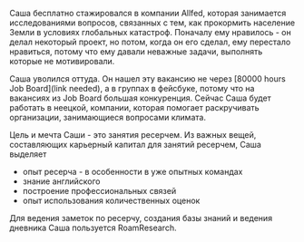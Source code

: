 Саша бесплатно стажировался в компании Allfed, которая занимается исследованиями вопросов, связанных с тем, как прокормить население Земли в условиях глобальных катастроф. Поначалу ему нравилось - он делал некоторый проект, но потом, когда он его сделал, ему перестало нравиться, потому что ему давали неважные задачи, выполнять которые не мотивировали.

Саша уволился оттуда. Он нашел эту вакансию не через [80000 hours Job Board](link needed), а в группах в фейсбуке, потому что на вакансиях из Job Board большая конкуренция. Сейчас Саша будет работать в неецкой, компании, которая помогает раскручивать организации, занимающиеся вопросами климата.

Цель и мечта Саши - это занятия ресерчем. Из важных вещей, составляющих карьерный капитал для занятий ресерчем, Саша выделяет
- опыт ресерча - в особенности в уже опытных командах
- знание английского
- построение профессиональных связей
- опыт использования количественных оценок

Для ведения заметок по ресерчу, создания базы знаний и ведения дневника Саша пользуется RoamResearch.

